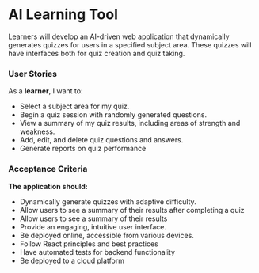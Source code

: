 # AI Learning Tool

Learners will develop an AI-driven web application that dynamically generates quizzes for users in a specified subject area. These quizzes will have interfaces both for quiz creation and quiz taking.

### User Stories

As a **learner**, I want to:

- Select a subject area for my quiz.
- Begin a quiz session with randomly generated questions.
- View a summary of my quiz results, including areas of strength and weakness.
- Add, edit, and delete quiz questions and answers.
- Generate reports on quiz performance

### Acceptance Criteria

**The application should:**

- Dynamically generate quizzes with adaptive difficulty.
- Allow users to see a summary of their results after completing a quiz
- Allow users to see a summary of their results
- Provide an engaging, intuitive user interface.
- Be deployed online, accessible from various devices.
- Follow React principles and best practices
- Have automated tests for backend functionality
- Be deployed to a cloud platform
